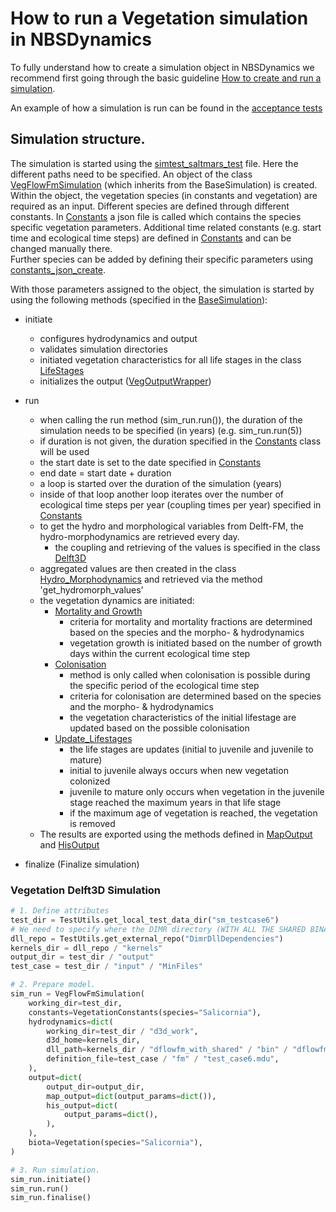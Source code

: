 # How to run a Vegetation simulation in NBSDynamics

To fully understand how to create a simulation object in NBSDynamics we recommend first going through the basic guideline [How to create and run a simulation](../../guides/run_simulation).

An example of how a simulation is run can be found in the [acceptance tests](../../test/test_acceptance.py#TestAcceptance::test_given_veg_case_runs)

## Simulation structure.

The simulation is started using the [simtest_saltmars_test](../../test/test_data/simtest_saltmarsh_test.py) file. 
Here the different paths need to be specified. 
An object of the class [VegFlowFmSimulation](../../reference/simulation/vegetation_simulation/#src.biota_models.vegetation.simulation.veg_delft3d_simulation) (which inherits from the BaseSimulation) is created. 
Within the object, the vegetation species (in constants and vegetation) are required as an input. 
Different species are defined through different constants. 
In [Constants](../../reference/common/common/#src.biota_models.vegetation.model.veg_constants) a json file is called which contains the species specific vegetation parameters. 
Additional time related constants (e.g. start time and ecological time steps) are defined in [Constants](../../src/core/common/common/#src.biota_models.vegetation.model.veg_constants) and can be changed manually there.  
Further species can be added by defining their specific parameters using [constants_json_create](../../src/core/common/common/#src.biota_models.vegetation.model.constants_json_create).

With those parameters assigned to the object, the simulation is started by using the following methods (specified in the [BaseSimulation](../../reference/simulation/vegetation_simulation/#src.biota_models.vegetation.simulation.veg_base_simulation)):

* initiate
  * configures hydrodynamics and output
  * validates simulation directories 
  * initiated vegetation characteristics for all life stages in the class [LifeStages](../../reference/vegetation/vegetation_model/#src.biota_models.vegetation.model.veg_lifestages)
  * initializes the output ([VegOutputWrapper](../../reference/output/vegetation_output/#src.biota_models.vegetation.output.veg_output_wrapper))

* run
  * when calling the run method (sim_run.run()), the duration of the simulation needs to be specified (in years) (e.g. sim_run.run(5))
  * if duration is not given, the duration specified in the [Constants](../../reference/common/common/#src.biota_models.vegetation.model.veg_constants) class will be used 
  * the start date is set to the date specified in [Constants](../../reference/common/common/#src.biota_models.vegetation.model.veg_constants)
  * end date = start date + duration 
  * a loop is started over the duration of the simulation (years)
  * inside of that loop another loop iterates over the number of ecological time steps per year (coupling times per year) specified in [Constants](../../reference/common/common/#src.biota_models.vegetation.model.veg_constants)
  * to get the hydro and morphological variables from Delft-FM, the hydro-morphodynamics are retrieved every day.
    * the coupling and retrieving of the values is specified in the class [Delft3D](.../../reference/hydrodynamics/hydromodels/#delft3d)
  * aggregated values are then created in the class [Hydro_Morphodynamics](../../reference/bio_process/vegetation_processes/#src.biota_models.vegetation.bio_process.veg_hydro_morphodynamics) and retrieved via the method 'get_hydromorph_values'
  * the vegetation dynamics are initiated: 
    * [Mortality and Growth](../../reference/bio_process/vegetation_processes/#src.biota_models.vegetation.bio_process.veg_mortality)
      * criteria for mortality and mortality fractions are determined based on the species and the morpho- &  hydrodynamics 
      * vegetation growth is initiated based on the number of growth days within the current ecological time step
    * [Colonisation](../../reference/bio_process/vegetation_processes/#src.biota_models.vegetation.bio_process.veg_colonisation)
      * method is only called when colonisation is possible during the specific period of the ecological time step 
      * criteria for colonisation are determined based on the species and the morpho- &  hydrodynamics
      * the vegetation characteristics of the initial lifestage are updated based on the possible colonisation
    * [Update_Lifestages](../../reference/vegetation/vegetation_model/#src.biota_models.vegetation.model.veg_model)
      * the life stages are updates (initial to juvenile and juvenile to mature)
      * initial to juvenile always occurs when new vegetation colonized 
      * juvenile to mature only occurs when vegetation in the juvenile stage reached the maximum years in that life stage
      * if the maximum age of vegetation is reached, the vegetation is removed
  * The results are exported using the methods defined in [MapOutput](../../reference/output/vegetation_output/#src.biota_models.vegetation.output.veg_output_model) and [HisOutput](../../reference/output/vegetation_output/#src.biota_models.vegetation.output.veg_output_model)

* finalize (Finalize simulation)

### Vegetation Delft3D Simulation
```python
# 1. Define attributes
test_dir = TestUtils.get_local_test_data_dir("sm_testcase6")
# We need to specify where the DIMR directory (WITH ALL THE SHARED BINARIES) is located.
dll_repo = TestUtils.get_external_repo("DimrDllDependencies")
kernels_dir = dll_repo / "kernels"
output_dir = test_dir / "output"
test_case = test_dir / "input" / "MinFiles"

# 2. Prepare model.
sim_run = VegFlowFmSimulation(
    working_dir=test_dir,
    constants=VegetationConstants(species="Salicornia"),
    hydrodynamics=dict(
        working_dir=test_dir / "d3d_work",
        d3d_home=kernels_dir,
        dll_path=kernels_dir / "dflowfm_with_shared" / "bin" / "dflowfm.dll",
        definition_file=test_case / "fm" / "test_case6.mdu",
    ),
    output=dict(
        output_dir=output_dir,
        map_output=dict(output_params=dict()),
        his_output=dict(
            output_params=dict(),
        ),
    ),
    biota=Vegetation(species="Salicornia"),
)

# 3. Run simulation.
sim_run.initiate()
sim_run.run()
sim_run.finalise()
```